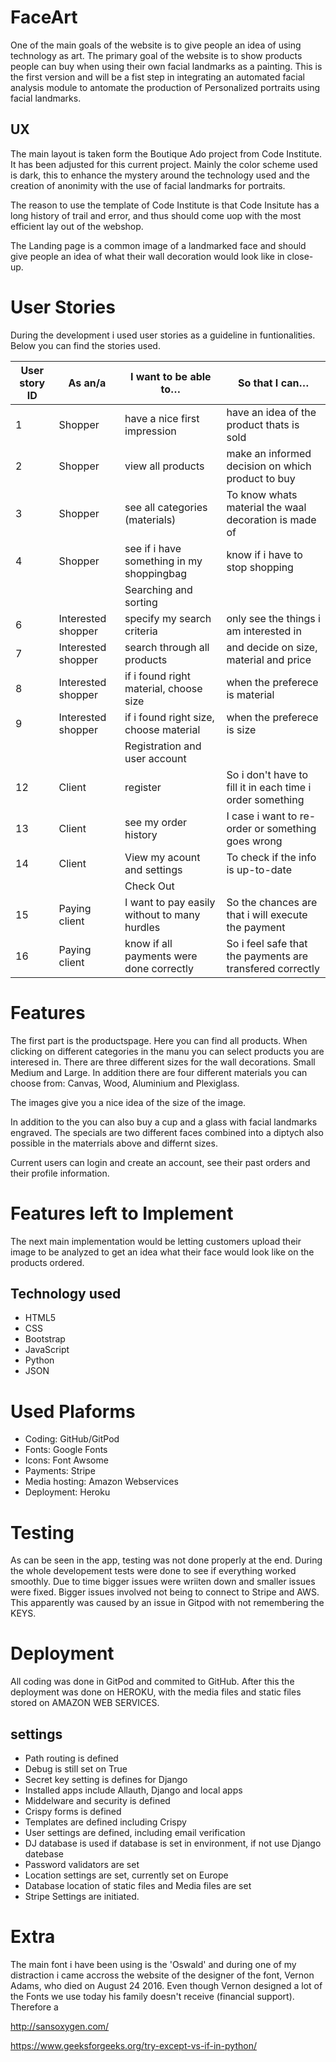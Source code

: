 
# FaceArt
One of the main goals of the website is to give people an idea of using technology as art. The primary goal of the website is to show products people can buy when using their own facial landmarks as a painting. This is the first version and will be a fist step in integrating an automated facial analysis module to antomate the production of Personalized portraits using facial landmarks.


## UX
The main layout is taken form the Boutique Ado project from Code Institute. It has been adjusted for this current project. Mainly the color scheme used is dark, this to enhance the mystery around the technology used and the creation of anonimity with the use of facial landmarks for portraits.

The reason to use the template of Code Institute is that Code Insitute has a long history of trail and error, and thus should come uop with the most efficient lay out of the webshop. 

The Landing page is a common image of a landmarked face and should give people an idea of what their wall decoration would look like in close-up.

# User Stories
During the development i used user stories as a guideline in funtionalities. Below you can find the stories used.

User story ID	|  As an/a	|  I want to be able to…	|  So that I can…
------------ | ------------- | ------------ | ------------- 
1	| Shopper |	have a nice first impression |	have an idea of the product thats is sold
2	| Shopper	| view all products |	make an informed decision on which product to buy
3	| Shopper	| see all categories (materials) | To know whats material the waal decoration is made of
4	| Shopper	| see if i have something in my shoppingbag |	know if i have to stop shopping 
 ||| Searching and sorting | 
6	| Interested shopper	|specify my search criteria	|only see the things i am interested in
7	| Interested shopper|	search through all products |	and decide on size, material and price
8	| Interested shopper	|if i found right material, choose size	|when the preferece is material
9	| Interested shopper	| if i found right size, choose material|when the preferece is size
||| Registration and user account | 
12|	Client |	register |	So i don't have to fill it in each time i order something
13|	Client |	see my order history	|I case i want to re-order or something goes wrong
14|	Client |View my acount and settings|	To check if the info is up-to-date
||| Check Out | 
15	|Paying client|	I want to pay easily without to many hurdles	|So the chances are that i will execute the payment
16	|Paying client|	know if all payments were done correctly|	So i feel safe that the payments are transfered correctly

# Features
The first part is the productspage. Here you can find all products. When clicking on different categories in the manu you can select products you are interesed in. There are three different sizes for the wall decorations. Small Medium and Large. In addition there are four different materials you can choose from: Canvas, Wood, Aluminium and Plexiglass.

The images give you a nice idea of the size of the image. 

In addition to the you can also buy a cup and a glass with facial landmarks engraved. The specials are two different faces combined into a diptych also possible in the materrials above and differnt sizes.

Current users can login and create an account, see their past orders and their profile information. 

# Features left to Implement
The next main implementation would be letting customers upload their image to be analyzed to get an idea what their face would look like on the products ordered.

## Technology used
* HTML5
* CSS
* Bootstrap
* JavaScript
* Python
* JSON

# Used Plaforms
* Coding: GitHub/GitPod
* Fonts: Google Fonts
* Icons: Font Awsome
* Payments: Stripe
* Media hosting: Amazon Webservices
* Deployment: Heroku

# Testing
As can be seen in the app, testing was not done properly at the end. During the whole developement tests were done to see if everything worked smoothly. Due to time bigger issues were wriiten down and smaller issues were fixed. Bigger issues involved not being to connect to Stripe and AWS. This apparently was caused by an issue in Gitpod with not remembering the KEYS. 

# Deployment
All coding was done in GitPod and commited to GitHub. After this the deployment was done on HEROKU, with the media files and static files stored on AMAZON WEB SERVICES. 

## settings
- Path routing is defined 
- Debug is still set on True
- Secret key setting is defines for Django
- Installed apps include Allauth, Django and local apps
- Middelware and security is defined
- Crispy forms is defined
- Templates are defined including Crispy
- User settings are defined, including email  verification
- DJ database is used if database is set in environment, if not use Django datebase
- Password validators are set
- Location settings are set, currently set on Europe
- Database location of static files and Media files are set
- Stripe Settings are initiated.

# Extra
The main font i have been using is the 'Oswald' and during one of my distraction i came accross the website of the designer of the font, Vernon Adams, who died on August 24 2016. Even though Vernon designed a lot of the Fonts we use today his family doesn't receive (financial support). Therefore a 

http://sansoxygen.com/

https://www.geeksforgeeks.org/try-except-vs-if-in-python/